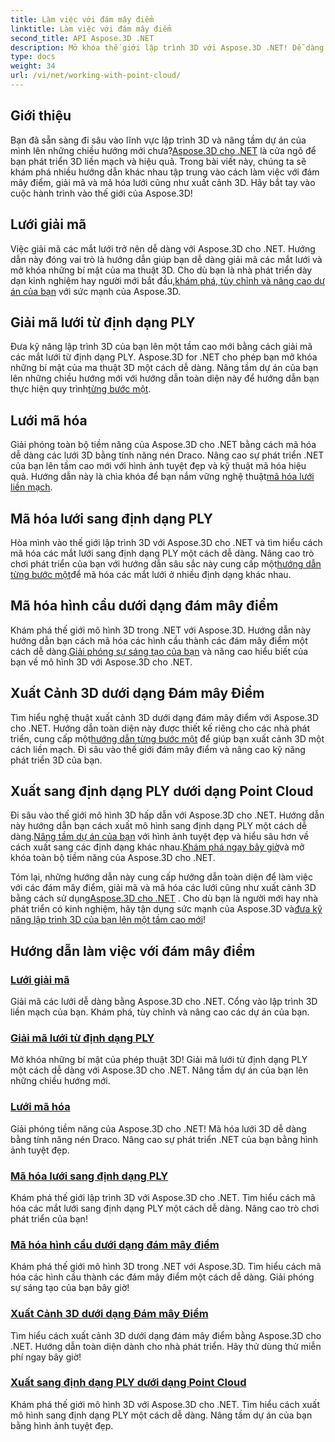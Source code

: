 ```yaml
---
title: Làm việc với đám mây điểm
linktitle: Làm việc với đám mây điểm
second_title: API Aspose.3D .NET
description: Mở khóa thế giới lập trình 3D với Aspose.3D .NET! Dễ dàng giải mã/mã hóa các mắt lưới, xuất cảnh 3D và hơn thế nữa. Nâng tầm dự án của bạn bằng hình ảnh tuyệt đẹp.
type: docs
weight: 34
url: /vi/net/working-with-point-cloud/
---
```


## Giới thiệu

 Bạn đã sẵn sàng đi sâu vào lĩnh vực lập trình 3D và nâng tầm dự án của mình lên những chiều hướng mới chưa?[Aspose.3D cho .NET](#working-with-point-cloud-tutorials) là cửa ngõ để bạn phát triển 3D liền mạch và hiệu quả. Trong bài viết này, chúng ta sẽ khám phá nhiều hướng dẫn khác nhau tập trung vào cách làm việc với đám mây điểm, giải mã và mã hóa lưới cũng như xuất cảnh 3D. Hãy bắt tay vào cuộc hành trình vào thế giới của Aspose.3D!

## Lưới giải mã

 Việc giải mã các mắt lưới trở nên dễ dàng với Aspose.3D cho .NET. Hướng dẫn này đóng vai trò là hướng dẫn giúp bạn dễ dàng giải mã các mắt lưới và mở khóa những bí mật của ma thuật 3D. Cho dù bạn là nhà phát triển dày dạn kinh nghiệm hay người mới bắt đầu,[khám phá, tùy chỉnh và nâng cao dự án của bạn](./decode-mesh/) với sức mạnh của Aspose.3D.

## Giải mã lưới từ định dạng PLY

 Đưa kỹ năng lập trình 3D của bạn lên một tầm cao mới bằng cách giải mã các mắt lưới từ định dạng PLY. Aspose.3D for .NET cho phép bạn mở khóa những bí mật của ma thuật 3D một cách dễ dàng. Nâng tầm dự án của bạn lên những chiều hướng mới với hướng dẫn toàn diện này để hướng dẫn bạn thực hiện quy trình[từng bước một](./decode-mesh-ply-format/).

## Lưới mã hóa

 Giải phóng toàn bộ tiềm năng của Aspose.3D cho .NET bằng cách mã hóa dễ dàng các lưới 3D bằng tính năng nén Draco. Nâng cao sự phát triển .NET của bạn lên tầm cao mới với hình ảnh tuyệt đẹp và kỹ thuật mã hóa hiệu quả. Hướng dẫn này là chìa khóa để bạn nắm vững nghệ thuật[mã hóa lưới liền mạch](./encode-mesh/).

## Mã hóa lưới sang định dạng PLY

 Hòa mình vào thế giới lập trình 3D với Aspose.3D cho .NET và tìm hiểu cách mã hóa các mắt lưới sang định dạng PLY một cách dễ dàng. Nâng cao trò chơi phát triển của bạn với hướng dẫn sâu sắc này cung cấp một[hướng dẫn từng bước một](./encode-mesh-ply-format/)để mã hóa các mắt lưới ở nhiều định dạng khác nhau.

## Mã hóa hình cầu dưới dạng đám mây điểm

 Khám phá thế giới mô hình 3D trong .NET với Aspose.3D. Hướng dẫn này hướng dẫn bạn cách mã hóa các hình cầu thành các đám mây điểm một cách dễ dàng.[Giải phóng sự sáng tạo của bạn](./encode-sphere-as-point-cloud/) và nâng cao hiểu biết của bạn về mô hình 3D với Aspose.3D cho .NET.

## Xuất Cảnh 3D dưới dạng Đám mây Điểm

 Tìm hiểu nghệ thuật xuất cảnh 3D dưới dạng đám mây điểm với Aspose.3D cho .NET. Hướng dẫn toàn diện này được thiết kế riêng cho các nhà phát triển, cung cấp một[hướng dẫn từng bước một](./export-3d-scene-point-cloud/) để giúp bạn xuất cảnh 3D một cách liền mạch. Đi sâu vào thế giới đám mây điểm và nâng cao kỹ năng phát triển 3D của bạn.

## Xuất sang định dạng PLY dưới dạng Point Cloud

 Đi sâu vào thế giới mô hình 3D hấp dẫn với Aspose.3D cho .NET. Hướng dẫn này hướng dẫn bạn cách xuất mô hình sang định dạng PLY một cách dễ dàng.[Nâng tầm dự án của bạn](./export-to-ply-point-cloud/) với hình ảnh tuyệt đẹp và hiểu sâu hơn về cách xuất sang các định dạng khác nhau.[Khám phá ngay bây giờ](./export-to-ply-point-cloud/)và mở khóa toàn bộ tiềm năng của Aspose.3D cho .NET.

 Tóm lại, những hướng dẫn này cung cấp hướng dẫn toàn diện để làm việc với các đám mây điểm, giải mã và mã hóa các lưới cũng như xuất cảnh 3D bằng cách sử dụng[Aspose.3D cho .NET](#working-with-point-cloud-tutorials) . Cho dù bạn là người mới hay nhà phát triển có kinh nghiệm, hãy tận dụng sức mạnh của Aspose.3D và[đưa kỹ năng lập trình 3D của bạn lên một tầm cao mới](#working-with-point-cloud-tutorials)!
## Hướng dẫn làm việc với đám mây điểm
### [Lưới giải mã](./decode-mesh/)
Giải mã các lưới dễ dàng bằng Aspose.3D cho .NET. Cổng vào lập trình 3D liền mạch của bạn. Khám phá, tùy chỉnh và nâng cao các dự án của bạn.
### [Giải mã lưới từ định dạng PLY](./decode-mesh-ply-format/)
Mở khóa những bí mật của phép thuật 3D! Giải mã lưới từ định dạng PLY một cách dễ dàng với Aspose.3D cho .NET. Nâng tầm dự án của bạn lên những chiều hướng mới.
### [Lưới mã hóa](./encode-mesh/)
Giải phóng tiềm năng của Aspose.3D cho .NET! Mã hóa lưới 3D dễ dàng bằng tính năng nén Draco. Nâng cao sự phát triển .NET của bạn bằng hình ảnh tuyệt đẹp.
### [Mã hóa lưới sang định dạng PLY](./encode-mesh-ply-format/)
Khám phá thế giới lập trình 3D với Aspose.3D cho .NET. Tìm hiểu cách mã hóa các mắt lưới sang định dạng PLY một cách dễ dàng. Nâng cao trò chơi phát triển của bạn!
### [Mã hóa hình cầu dưới dạng đám mây điểm](./encode-sphere-as-point-cloud/)
Khám phá thế giới mô hình 3D trong .NET với Aspose.3D. Tìm hiểu cách mã hóa các hình cầu thành các đám mây điểm một cách dễ dàng. Giải phóng sự sáng tạo của bạn bây giờ!
### [Xuất Cảnh 3D dưới dạng Đám mây Điểm](./export-3d-scene-point-cloud/)
Tìm hiểu cách xuất cảnh 3D dưới dạng đám mây điểm bằng Aspose.3D cho .NET. Hướng dẫn toàn diện dành cho nhà phát triển. Hãy thử dùng thử miễn phí ngay bây giờ!
### [Xuất sang định dạng PLY dưới dạng Point Cloud](./export-to-ply-point-cloud/)
Khám phá thế giới mô hình 3D với Aspose.3D cho .NET. Tìm hiểu cách xuất mô hình sang định dạng PLY một cách dễ dàng. Nâng tầm dự án của bạn bằng hình ảnh tuyệt đẹp.
